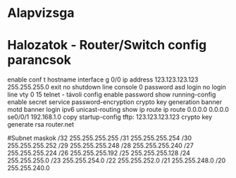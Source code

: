 # Alapvizsga
# Halozatok - Router/Switch config parancsok

enable
conf t
hostname
interface g 0/0
ip address 123.123.123.123 255.255.255.0
exit
no shutdown
line console 0
password asd
login
no login
line vty 0 15
telnet - távoli config
enable password
show running-config
enable secret
service password-encryption
crypto key generation
banner motd
banner login
ipv6 unicast-routing
show ip route
ip route 0.0.0.0 0.0.0.0 se0/0/1 192.168.1.0
copy startup-config tftp: 123.123.123.123
crypto key generate rsa router.net




#Subnet maskok
/32 255.255.255.255
/31 255.255.255.254
/30 255.255.255.252
/29 255.255.255.248
/28 255.255.255.240
/27 255.255.255.224
/26 255.255.255.192
/25 255.255.255.128
/24 255.255.255.0
/23 255.255.254.0
/22 255.255.252.0
/21 255.255.248.0
/20 255.255.240.0
